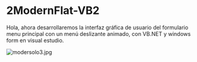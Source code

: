 # 2ModernFlat-VB2
Hola, ahora desarrollaremos la interfaz gráfica de usuario del formulario menu principal con un menú deslizante animado, con VB.NET y windows form en visual estudio.

![modersolo3.jpg](https://i.postimg.cc/25Z2R7FL/modersolo3.jpg)
